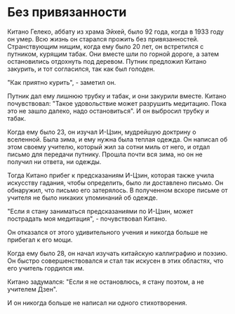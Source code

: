 # Без привязанности

Китано Гелеко, аббату из храма Эйхей, было 92 года, когда в 1933 году он умер. Всю жизнь он старался прожить без привязанностей. Странствующим нищим, когда ему было 20 лет, он встретился с путником, курящим табак. Они вместе шли по горной дороге, а затем остановились отдохнуть под деревом. Путник предложил Китано закурить, и тот согласился, так как был голоден.

"Как приятно курить", - заметил он.

Путник дал ему лишнюю трубку и табак, и они закурили вместе. Китано почувствовал: "Такое удовольствие может разрушить медитацию. Пока это не зашло далеко, надо остановиться". И он выбросил трубку и табак.

Когда ему было 23, он изучал И-Цзин, мудрейшую доктрину о вселенной. Была зима, и ему нужна была теплая одежда. Он написал об этом своему учителю, который жил за сотни миль от него, и отдал письмо для передачи путнику. Прошла почти вся зима, но он не получил ни ответа, ни одежды.

Тогда Китано прибег к предсказаниям И-Цзин, которая также учила искусству гадания, чтобы определить, было ли доставлено письмо. Он обнаружил, что письмо его затерялось. В полученном вскоре письме от учителя не было никаких упоминаний об одежде.

"Если я стану заниматься предсказаниями по И-Цзин, может пострадать моя медитация", - почувствовал Китано.

Он отказался от этого удивительного учения и никогда больше не прибегал к его мощи.

Когда ему было 28, он начал изучать китайскую каллиграфию и поэзию. Он быстро совершенствовался и стал так искусен в этих областях, что его учитель гордился им.

Китано задумался: "Если я не остановлюсь, я стану поэтом, а не учителем Дзен".

И он никогда больше не написал ни одного стихотворения.
